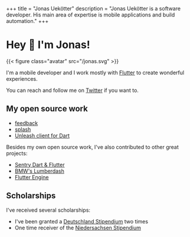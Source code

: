 +++
title = "Jonas Uekötter"
description = "Jonas Uekötter is a software developer. His main area of expertise is mobile applications and build automation."
+++

# Hey 👋 I'm Jonas!

{{< figure class="avatar" src="/jonas.svg" >}}

I'm a mobile developer and I
work mostly with [Flutter](https://flutter.dev) to create wonderful experiences.

You can reach and follow me on [Twitter](https://twitter.com/ue_man) if you want to.

## My open source work

- [feedback](https://pub.dev/packages/feedback)
- [splash](https://pub.dev/packages/splash)
- [Unleash client for Dart](https://pub.dev/packages/unleash)

Besides my own open source work, I've also contributed to other great projects: 

- [Sentry Dart & Flutter](https://github.com/getsentry/sentry-dart/commits?author=ueman)
- [BMW's Lumberdash](https://github.com/bmw-tech/lumberdash/commits?author=ueman)
- [Flutter Engine](https://github.com/flutter/engine/commits?author=ueman)

## Scholarships
I've received several scholarships:

- I've been granted a [Deutschland Stipendium](https://www.deutschlandstipendium.de/) two times
- One time receiver of the [Niedersachsen Stipendium](https://www.hs-osnabrueck.de/landesstipendium-niedersachsen/)
